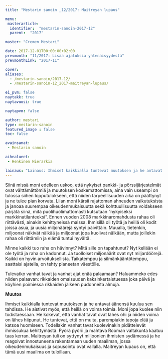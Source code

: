 ```yaml
---
title: "Mestarin sanoin _12/2017: Maitreyan lupaus"

menu:
 masterarticle:
  identifier:  "mestarin-sanoin-2017-12"
  parent:  "2017"

master: "Cremen Mestari"

date: 2017-12-01T00:00:00+02:00
prevmonth: "11/2017: Lisää ajatuksia yhtenäisyydestä"
prevmonthLink: "2017-11"

cover:
aliases:
  - /mestarin-sanoin/2017-12/
  - /mestarin-sanoin-12_2017-maitreyan-lupaus/

ei_pvm: false
naytakk: true
naytavuosi: true

naytapvm: false

author: mestari
type: mestarin-sanoin
featured_image : false
toc: false

avainsanat:
 - Mestarin sanoin

aihealueet:
 - Henkinen Hierarkia

lainaus: "Lainaus: Ihmiset kaikkialla tuntevat muutoksen ja he antavat äänensä kuulua sen tahdissa. He aistivat myös, että heillä on voima toimia."
---
```

<p>Siinä missä moni edelleen uskoo, että nykyiset pankki- ja pörssijärjestelmät ovat välttämättömiä ja muutoksen koskemattomissa, aina vain useampi on tulossa siihen lopputulokseen, että niiden tarpeellisuuden aika on päättynyt ja ne tulee pian korvata. Liian moni kärsii rajattoman ahneuden vaikutuksista ja janoaa suurempaa oikeudenmukaisuutta sekä kohttuullisuutta voidakseen pärjätä siinä, mitä puolihuolimattomasti kutsutaan ”nykyiseksi markkinatilanteeksi”. Ennen vuoden 2008 markkinaromahdusta rahaa oli riittävästi, ainakin kehittyneissä maissa. Ihmisillä oli työtä ja heillä oli kodit joissa asua, ja uusia miljonäärejä syntyi päivittäin. Muualla, tietenkin, miljoonat näkivät nälkää ja miljoonat jopa kuolivat nälkään, mutta joillekin rahaa oli riittämiin ja elämä tuntui hyvältä.</p>
<p>Minne kaikki tuo raha on hävinnyt? Mitä sille on tapahtunut? Nyt kellään ei ole työtä ja raha on kadonnut. Ja tuolloiset miljonäärit ovat nyt miljardöörejä. Kaikki on hyvin arvoituksellista. Taikatemppu ja silmänkääntötemppu, saattaisi ajatella, on tehty planeetan väestölle.</p>
<p>Tulevatko vanhat tavat ja vanhat ajat enää palaamaan? Haluammeko edes niiden palaavan: rikkaiden omaisuuden kaksinkertaistuessa joka päivä ja köyhien poimiessa rikkaiden jälkeen pudonneita almuja.</p>
<p><strong>Muutos</strong></p>
<p>Ihmiset kaikkialla tuntevat muutoksen ja he antavat äänensä kuulua sen tahdissa. He aistivat myös, että heillä on voima toimia. Moni jopa kuolee niin todistaessaan. He kokevat, että vanhat tavat ovat lähes ohi ja niiden voima on lähes hiipunut. He tuntevat, että on muita, parempiakin tapoja elää ja katsoa huomiseen. Todellakin vanhat tavat kuolevinakin pidättelevät ihmissukua kehittymästä. Pyörä pyörii ja mahtava Rooman valtakunta kaatuu taas kerran. Maitreyan tuli on syttynyt miljoonien ihmisten sydämessä ja he reagoivat innostuneena rakentamaan uuden maailman, jossa oikeudenmukaisuus ja sopusointu ovat vallalla. Maitreyan lupaus on, että tämä uusi maailma on tuloillaan.</p>
